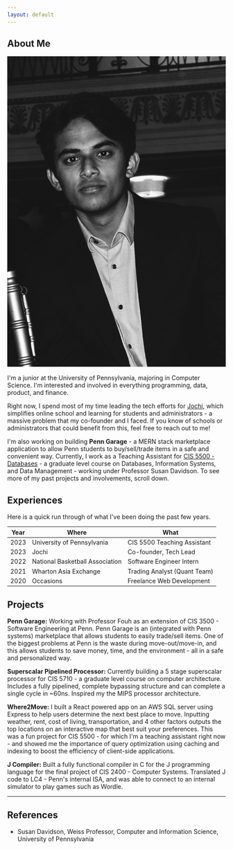 ```yaml
---
layout: default
---
```


## About Me

<img class="profile-picture" src="photo.jpg">

I'm a junior at the University of Pennsylvania, majoring in Computer Science. I'm interested and involved in everything programming, data, product, and finance.

Right now, I spend most of my time leading the tech efforts for [Jochi](https://www.jochi.info/), which simplifies online school and learning for students and administrators - a massive problem that my co-founder and I faced. If you know of schools or administrators that could benefit from this, feel free to reach out to me!

I'm also working on building **Penn Garage** - a MERN stack marketplace application to allow Penn students to buy/sell/trade items in a safe and convenient way. Currently, I work as a Teaching Assistant for [CIS 5500 - Databases](https://online.seas.upenn.edu/courses/cis-550-database-information-systems/) - a graduate level course on  Databases, Information Systems, and Data Management - working under Professor Susan Davidson. To see more of my past projects and involvements, scroll down.

## Experiences

Here is a quick run through of what I've been doing the past few years.

Year | Where | What
-----|-------|--------
2023 | University of Pennsylvania  | CIS 5500 Teaching Assistant
2023 | Jochi | Co-founder, Tech Lead
2022 | National Basketball Association | Software Engineer Intern
2021 | Wharton Asia Exchange | Trading Analyst (Quant Team)
2020 | Occasions | Freelance Web Development

## Projects

**Penn Garage:** Working with Professor Fouh as an extension of CIS 3500 - Software Engineering at Penn. Penn Garage is an (integrated with Penn systems) marketplace that allows students to easily trade/sell items. One of the biggest problems at Penn is the waste during move-out/move-in, and this allows students to save money, time, and the environment - all in a safe and personalized way.

**Superscalar Pipelined Processor:** Currently building a 5 stage superscalar processor for CIS 5710 - a graduate level course on computer architecture. Includes a fully pipelined, complete bypassing structure and can complete a single cycle in ~60ns. Inspired my the MIPS processor architecture.

**Where2Move:** I built a React powered app on an AWS SQL server using Express to help users determine the next best place to move. Inputting weather, rent, cost of living, transportation, and 4 other factors outputs the top locations on an interactive map that best suit your preferences. This was a fun project for CIS 5500 - for which I'm a teaching assistant right now - and showed me the importance of query optimization using caching and indexing to boost the efficiency of client-side applications.

**J Compiler:** Built a fully functional compiler in C for the J programming language for the final project of CIS 2400 - Computer Systems. Translated J code to LC4 - Penn's internal ISA, and was able to connect to an internal simulator to play games such as Wordle.


****
## References

* Susan Davidson, Weiss Professor, Computer and Information Science, University of Pennsylvania
